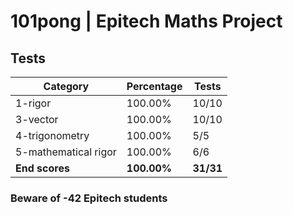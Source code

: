 # 101pong | Epitech Maths Project

## Tests

| Category | Percentage | Tests |
|----------|------------|-------|
| 1-rigor | 100.00% | 10/10 |
| 3-vector | 100.00% | 10/10 |
| 4-trigonometry | 100.00% | 5/5 |
| 5-mathematical rigor | 100.00% | 6/6 |
| **End scores** | **100.00%** | **31/31** |

### Beware of -42 Epitech students
